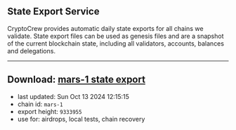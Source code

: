 ## State Export Service
CryptoCrew provides automatic daily state exports for all chains we validate. State export files can be used as genesis files and are a snapshot of the current blockchain state, including all validators, accounts, balances and delegations.

---
**Download: [mars-1 state export](https://dl-eu2.ccvalidators.com/SERVICE/mars/mars-1_export_9333955.json)**
---

- last updated: Sun Oct 13 2024 12:15:15
- chain id: `mars-1`
- export height: `9333955`
- use for: airdrops, local tests, chain recovery
